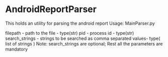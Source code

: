 # AndroidReportParser
This holds an utility for parsing the android report
Usage:
MainParser.py <filepath> <pid> <search strings>
filepath - path to the file - type(str)
pid - process id - type(str)
search_strings - strings to be searched as comma separated values- type( list of strings )
Note: search_strings are optional; Rest all the parameters are mandatory
